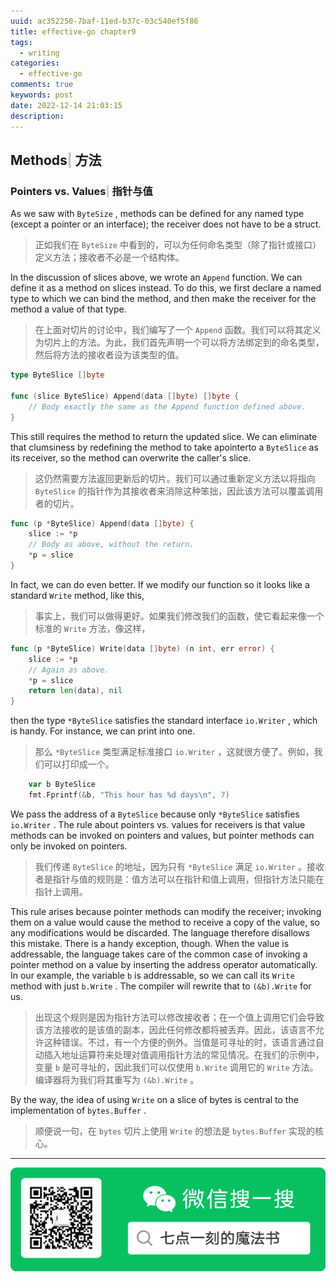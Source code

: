 ```yaml
---
uuid: ac352250-7baf-11ed-b37c-03c540ef5f86
title: effective-go chapter9
tags:
  - writing
categories:
  - effective-go
comments: true
keywords: post
date: 2022-12-14 21:03:15
description:
---
```


<!--more-->
<!-- 1. 发布前：删除草稿的 uuid -->
<!-- 2. 发布后：补充tag，category -->

## Methods<font color=silver>&#124; </font> 方法

### Pointers vs. Values<font color=silver>&#124; </font> 指针与值 

As we saw with `ByteSize` , methods can be defined for any named type \(except a pointer or an interface\); the receiver does not have to be a struct.

> 正如我们在 `ByteSize` 中看到的，可以为任何命名类型（除了指针或接口）定义方法；接收者不必是一个结构体。

In the discussion of slices above, we wrote an `Append` function. We can define it as a method on slices instead. To do this, we first declare a named type to which we can bind the method, and then make the receiver for the method a value of that type.

> 在上面对切片的讨论中，我们编写了一个 `Append` 函数。我们可以将其定义为切片上的方法。为此，我们首先声明一个可以将方法绑定到的命名类型，然后将方法的接收者设为该类型的值。

```go
type ByteSlice []byte

func (slice ByteSlice) Append(data []byte) []byte {
    // Body exactly the same as the Append function defined above.
}
```

This still requires the method to return the updated slice. We can eliminate that clumsiness by redefining the method to take apointerto a `ByteSlice` as its receiver, so the method can overwrite the caller's slice.

> 这仍然需要方法返回更新后的切片。我们可以通过重新定义方法以将指向 `ByteSlice` 的指针作为其接收者来消除这种笨拙，因此该方法可以覆盖调用者的切片。

```go
func (p *ByteSlice) Append(data []byte) {
    slice := *p
    // Body as above, without the return.
    *p = slice
}
```

In fact, we can do even better. If we modify our function so it looks like a standard `Write` method, like this, 

> 事实上，我们可以做得更好。如果我们修改我们的函数，使它看起来像一个标准的 `Write` 方法，像这样，

```go
func (p *ByteSlice) Write(data []byte) (n int, err error) {
    slice := *p
    // Again as above.
    *p = slice
    return len(data), nil
}
```

then the type `*ByteSlice` satisfies the standard interface `io.Writer` , which is handy. For instance, we can print into one.

> 那么 `*ByteSlice` 类型满足标准接口 `io.Writer` ，这就很方便了。例如，我们可以打印成一个。

```go
    var b ByteSlice
    fmt.Fprintf(&b, "This hour has %d days\n", 7)
```

We pass the address of a `ByteSlice` because only `*ByteSlice` satisfies `io.Writer` . The rule about pointers vs. values for receivers is that value methods can be invoked on pointers and values, but pointer methods can only be invoked on pointers.

> 我们传递 `ByteSlice` 的地址，因为只有 `*ByteSlice` 满足 `io.Writer` 。接收者是指针与值的规则是：值方法可以在指针和值上调用，但指针方法只能在指针上调用。

This rule arises because pointer methods can modify the receiver; invoking them on a value would cause the method to receive a copy of the value, so any modifications would be discarded. The language therefore disallows this mistake. There is a handy exception, though. When the value is addressable, the language takes care of the common case of invoking a pointer method on a value by inserting the address operator automatically. In our example, the variable `b` is addressable, so we can call its `Write` method with just `b.Write` . The compiler will rewrite that to `(&b).Write` for us.

> 出现这个规则是因为指针方法可以修改接收者；在一个值上调用它们会导致该方法接收的是该值的副本，因此任何修改都将被丢弃。因此，该语言不允许这种错误。不过，有一个方便的例外。当值是可寻址的时，该语言通过自动插入地址运算符来处理对值调用指针方法的常见情况。在我们的示例中，变量 `b` 是可寻址的，因此我们可以仅使用 `b.Write` 调用它的 `Write` 方法。编译器将为我们将其重写为 `(&b).Write` 。

By the way, the idea of using `Write` on a slice of bytes is central to the implementation of `bytes.Buffer` .

> 顺便说一句，在 `bytes` 切片上使用 `Write` 的想法是 `bytes.Buffer` 实现的核心。


---
![20200131220947.png](source/assets/images/leunggeorge.github.io-image-9%201%201.png)
